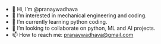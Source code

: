 - 👋 Hi, I’m @pranaywadhava
- 👀 I’m interested in mechanical engineering and coding.
- 🌱 I’m currently learning python coding.
- 💞️ I’m looking to collaborate on python, ML and AI projects.
- 📫 How to reach me: pranaywadhava@gmail.com

<!---
pranaywadhava/pranaywadhava is a ✨ special ✨ repository because its `README.md` (this file) appears on your GitHub profile.
You can click the Preview link to take a look at your changes.
--->
